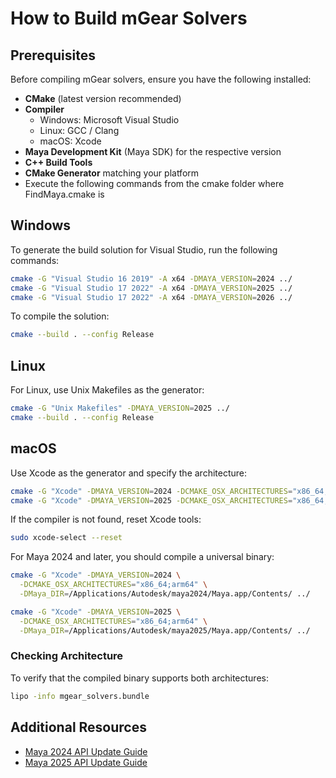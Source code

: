 # How to Build mGear Solvers

## Prerequisites
Before compiling mGear solvers, ensure you have the following installed:

- **CMake** (latest version recommended)
- **Compiler**
  - Windows: Microsoft Visual Studio
  - Linux: GCC / Clang
  - macOS: Xcode
- **Maya Development Kit** (Maya SDK) for the respective version
- **C++ Build Tools**
- **CMake Generator** matching your platform
- Execute the following commands from the cmake folder where FindMaya.cmake is

## Windows
To generate the build solution for Visual Studio, run the following commands:

```sh
cmake -G "Visual Studio 16 2019" -A x64 -DMAYA_VERSION=2024 ../
cmake -G "Visual Studio 17 2022" -A x64 -DMAYA_VERSION=2025 ../
cmake -G "Visual Studio 17 2022" -A x64 -DMAYA_VERSION=2026 ../
```

To compile the solution:
```sh
cmake --build . --config Release
```

## Linux
For Linux, use Unix Makefiles as the generator:

```sh
cmake -G "Unix Makefiles" -DMAYA_VERSION=2025 ../
cmake --build . --config Release
```

## macOS
Use Xcode as the generator and specify the architecture:

```sh
cmake -G "Xcode" -DMAYA_VERSION=2024 -DCMAKE_OSX_ARCHITECTURES="x86_64;arm64" ../
cmake -G "Xcode" -DMAYA_VERSION=2025 -DCMAKE_OSX_ARCHITECTURES="x86_64;arm64" ../
```

If the compiler is not found, reset Xcode tools:
```sh
sudo xcode-select --reset
```

For Maya 2024 and later, you should compile a universal binary:
```sh
cmake -G "Xcode" -DMAYA_VERSION=2024 \
  -DCMAKE_OSX_ARCHITECTURES="x86_64;arm64" \
  -DMaya_DIR=/Applications/Autodesk/maya2024/Maya.app/Contents/ ../

cmake -G "Xcode" -DMAYA_VERSION=2025 \
  -DCMAKE_OSX_ARCHITECTURES="x86_64;arm64" \
  -DMaya_DIR=/Applications/Autodesk/maya2025/Maya.app/Contents/ ../
```

### Checking Architecture
To verify that the compiled binary supports both architectures:
```sh
lipo -info mgear_solvers.bundle
```

## Additional Resources
- [Maya 2024 API Update Guide](https://around-the-corner.typepad.com/adn/2023/03/maya-2024-api-update-guide.html)
- [Maya 2025 API Update Guide](https://around-the-corner.typepad.com/adn/2024/03/maya-2025-api-update-guide.html)

